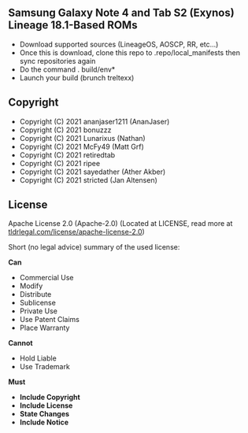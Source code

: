 ## Samsung Galaxy Note 4 and Tab S2 (Exynos) Lineage 18.1-Based ROMs

* Download supported sources (LineageOS, AOSCP, RR, etc...)
* Once this is download, clone this repo to .repo/local_manifests then sync repositories again
* Do the command . build/env*
* Launch your build (brunch treltexx)

## Copyright

* Copyright (C) 2021 ananjaser1211 (AnanJaser)
* Copyright (C) 2021 bonuzzz
* Copyright (C) 2021 Lunarixus (Nathan)
* Copyright (C) 2021 McFy49 (Matt Grf)
* Copyright (C) 2021 retiredtab
* Copyright (C) 2021 ripee
* Copyright (C) 2021 sayedather (Ather Akber)
* Copyright (C) 2021 stricted (Jan Altensen)

## License
Apache License 2.0 (Apache-2.0) (Located at LICENSE, read more at [tldrlegal.com/license/apache-license-2.0](https://tldrlegal.com/license/apache-license-2.0-%28apache-2.0%29))

Short (no legal advice) summary of the used license:


**Can**

 * Commercial Use
 * Modify
 * Distribute
 * Sublicense
 * Private Use
 * Use Patent Claims
 * Place Warranty


**Cannot**

 * Hold Liable
 * Use Trademark


**Must**

 * **Include Copyright**
 * **Include License**
 * **State Changes**
 * **Include Notice**
